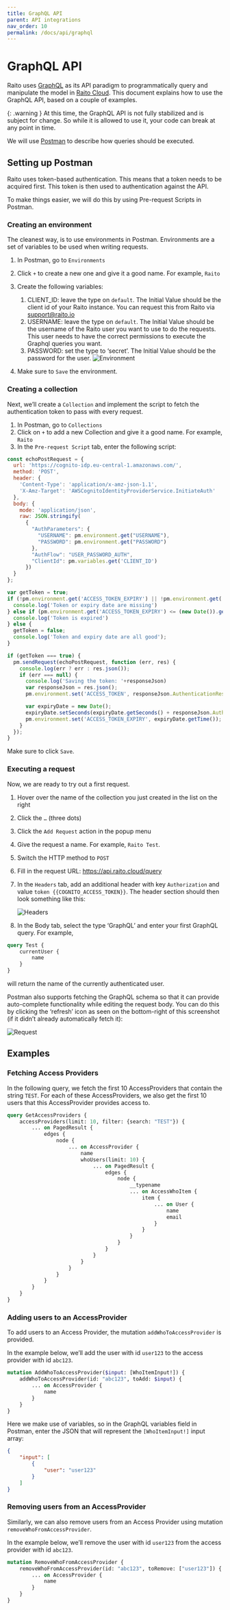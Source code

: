 ```yaml
---
title: GraphQL API
parent: API integrations
nav_order: 10
permalink: /docs/api/graphql
---
```


# GraphQL API

Raito uses [GraphQL](https://graphql.org/) as its API paradigm to programmatically query and manipulate the model in [Raito Cloud](/docs/cloud). This document explains how to use the GraphQL API, based on a couple of examples.

{: .warning }
At this time, the GraphQL API is not fully stabilized and is subject for change. So while it is allowed to use it, your code can break at any point in time. 

We will use [Postman](https://www.postman.com/) to describe how queries should be executed.

## Setting up Postman

Raito uses token-based authentication. This means that a token needs to be acquired first. This token is then used to authentication against the API.

To make things easier, we will do this by using Pre-request Scripts in Postman.

### Creating an environment

The cleanest way, is to use environments in Postman. Environments are a set of variables to be used when writing requests.

1. In Postman, go to `Environments`
2. Click `+` to create a new one and give it a good name. For example, `Raito`
3. Create the following variables:
    1. CLIENT_ID: leave the type on `default`. The Initial Value should be the client id of your Raito instance. You can request this from Raito via [support@raito.io](mailto://support@raito.io)
    2. USERNAME: leave the type on `default`. The Initial Value should be the username of the Raito user you want to use to do the requests. This user needs to have the correct permissions to execute the Graphql queries you want.
    3. PASSWORD: set the type to ‘secret’. The Initial Value should be the password for the user.
        ![Environment](/assets/images/api/environment.png)
        
4. Make sure to `Save` the environment.

### Creating a collection

Next, we’ll create a `Collection` and implement the script to fetch the authentication token to pass with every request.

1. In Postman, go to `Collections`
2. Click on `+` to add a new Collection and give it a good name. For example, `Raito`
3. In the `Pre-request Script` tab, enter the following script:

```jsx
const echoPostRequest = {
  url: 'https://cognito-idp.eu-central-1.amazonaws.com/',
  method: 'POST',
  header: {
    'Content-Type': 'application/x-amz-json-1.1',
    'X-Amz-Target': 'AWSCognitoIdentityProviderService.InitiateAuth'
  },
  body: {
    mode: 'application/json',
    raw: JSON.stringify(
      {
        "AuthParameters": {
          "USERNAME": pm.environment.get("USERNAME"),
          "PASSWORD": pm.environment.get("PASSWORD")
        },
        "AuthFlow": "USER_PASSWORD_AUTH",
        "ClientId": pm.variables.get('CLIENT_ID')
      })
  }
};

var getToken = true;
if (!pm.environment.get('ACCESS_TOKEN_EXPIRY') || !pm.environment.get('ACCESS_TOKEN')) {
  console.log('Token or expiry date are missing')
} else if (pm.environment.get('ACCESS_TOKEN_EXPIRY') <= (new Date()).getTime()) {
  console.log('Token is expired')
} else {
  getToken = false;
  console.log('Token and expiry date are all good');
}

if (getToken === true) {
  pm.sendRequest(echoPostRequest, function (err, res) {
    console.log(err ? err : res.json());
    if (err === null) {
      console.log('Saving the token: '+responseJson)
      var responseJson = res.json();
      pm.environment.set('ACCESS_TOKEN', responseJson.AuthenticationResult.IdToken)

      var expiryDate = new Date();
      expiryDate.setSeconds(expiryDate.getSeconds() + responseJson.AuthenticationResult.ExpiresIn);
      pm.environment.set('ACCESS_TOKEN_EXPIRY', expiryDate.getTime());
    }
  });
}
```

Make sure to click `Save`.

### Executing a request

Now, we are ready to try out a first request.

1. Hover over the name of the collection you just created in the list on the right
2. Click the `…` (three dots)
3. Click the `Add Request` action in the popup menu
4. Give the request a name. For example, `Raito Test`.
5. Switch the HTTP method to `POST`
6. Fill in the request URL: https://api.raito.cloud/query
7. In the `Headers` tab, add an additional header with key `Authorization` and value `token {{COGNITO_ACCESS_TOKEN}}`. The header section should then look something like this:
    
    ![Headers](/assets/images/api/headers.png)
    
8. In the Body tab, select the type ‘GraphQL’ and enter your first GraphQL query. For example,

```graphql
query Test {
    currentUser {
        name
    }
}
```
will return the name of the currently authenticated user.

Postman also supports fetching the GraphQL schema so that it can provide auto-complete functionality while editing the request body. You can do this by clicking the ‘refresh’ icon as seen on the bottom-right of this screenshot (if it didn’t already automatically fetch it):

![Request](/assets/images/api/request.png)

## Examples

### Fetching Access Providers

In the following query, we fetch the first 10 AccessProviders that contain the string `TEST`. For each of these AccessProviders, we also get the first 10 users that this AccessProvider provides access to.

```graphql
query GetAccessProviders {
    accessProviders(limit: 10, filter: {search: "TEST"}) {
        ... on PagedResult {
            edges {
                node {
                    ... on AccessProvider {
                        name
                        whoUsers(limit: 10) {
                            ... on PagedResult {
                                edges {
                                    node {
                                        __typename
                                        ... on AccessWhoItem {
                                            item {
                                                ... on User {
                                                    name
                                                    email
                                                }
                                            }
                                        }
                                    }
                                }
                            }
                        }
                    }
                }
            }
        }
    }
}
```

### Adding users to an AccessProvider

To add users to an Access Provider, the mutation `addWhoToAccessProvider` is provided. 

In the example below, we’ll add the user with id `user123` to the access provider with id `abc123`.

```graphql
mutation AddWhoToAccessProvider($input: [WhoItemInput!]) {
    addWhoToAccessProvider(id: "abc123", toAdd: $input) {
        ... on AccessProvider {
            name
        }
    }
}
```

Here we make use of variables, so in the GraphQL variables field in Postman, enter the JSON that will represent the `[WhoItemInput!]` input array:

```json
{
    "input": [
        {
            "user": "user123"
        }
    ]
}
```

### Removing users from an AccessProvider

Similarly, we can also remove users from an Access Provider using mutation `removeWhoFromAccessProvider`. 

In the example below, we’ll remove the user with id `user123` from the access provider with id `abc123`.

```graphql
mutation RemoveWhoFromAccessProvider {
    removeWhoFromAccessProvider(id: "abc123", toRemove: ["user123"]) {
        ... on AccessProvider {
            name
        }
    }
}
```